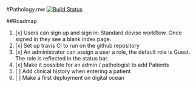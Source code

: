 #Pathology.mw
[![Build Status](https://travis-ci.org/sebastiangeiger/pathology.mw.svg?branch=develop)](https://travis-ci.org/sebastiangeiger/pathology.mw)

##Roadmap
  1.  [x] Users can sign up and sign in: Standard devise workflow. Once signed in they see a blank index page.
  2.  [x] Set up travis CI to run on the github repository
  3.  [x] An administrator can assign a user a role, the default role is Guest. The role is reflected in the status bar.
  4.  [x] Make it possible for an admin / pathologist to add Patients
  5.  [ ] Add clinical history when entering a patient
  99. [ ] Make a first deployment on digital ocean

